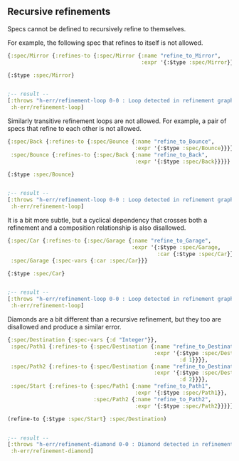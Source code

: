 <!---
  This markdown file was generated. Do not edit.
  -->

## Recursive refinements

Specs cannot be defined to recursively refine to themselves.

For example, the following spec that refines to itself is not allowed.

```clojure
{:spec/Mirror {:refines-to {:spec/Mirror {:name "refine_to_Mirror",
                                          :expr '{:$type :spec/Mirror}}}}}
```

```clojure
{:$type :spec/Mirror}


;-- result --
[:throws "h-err/refinement-loop 0-0 : Loop detected in refinement graph"
 :h-err/refinement-loop]
```

Similarly transitive refinement loops are not allowed. For example, a pair of specs that refine to each other is not allowed.

```clojure
{:spec/Back {:refines-to {:spec/Bounce {:name "refine_to_Bounce",
                                        :expr '{:$type :spec/Bounce}}}},
 :spec/Bounce {:refines-to {:spec/Back {:name "refine_to_Back",
                                        :expr '{:$type :spec/Back}}}}}
```

```clojure
{:$type :spec/Bounce}


;-- result --
[:throws "h-err/refinement-loop 0-0 : Loop detected in refinement graph"
 :h-err/refinement-loop]
```

It is a bit more subtle, but a cyclical dependency that crosses both a refinement and a composition relationship is also disallowed.

```clojure
{:spec/Car {:refines-to {:spec/Garage {:name "refine_to_Garage",
                                       :expr '{:$type :spec/Garage,
                                               :car {:$type :spec/Car}}}}},
 :spec/Garage {:spec-vars {:car :spec/Car}}}
```

```clojure
{:$type :spec/Car}


;-- result --
[:throws "h-err/refinement-loop 0-0 : Loop detected in refinement graph"
 :h-err/refinement-loop]
```

Diamonds are a bit different than a recursive refinement, but they too are disallowed and produce a similar error.

```clojure
{:spec/Destination {:spec-vars {:d "Integer"}},
 :spec/Path1 {:refines-to {:spec/Destination {:name "refine_to_Destination",
                                              :expr '{:$type :spec/Destination,
                                                      :d 1}}}},
 :spec/Path2 {:refines-to {:spec/Destination {:name "refine_to_Destination",
                                              :expr '{:$type :spec/Destination,
                                                      :d 2}}}},
 :spec/Start {:refines-to {:spec/Path1 {:name "refine_to_Path1",
                                        :expr '{:$type :spec/Path1}},
                           :spec/Path2 {:name "refine_to_Path2",
                                        :expr '{:$type :spec/Path2}}}}}
```

```clojure
(refine-to {:$type :spec/Start} :spec/Destination)


;-- result --
[:throws "h-err/refinement-diamond 0-0 : Diamond detected in refinement graph"
 :h-err/refinement-diamond]
```

